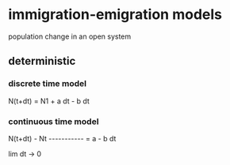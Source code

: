 # immigration-emigration models

population change in an open system

## deterministic

### discrete time model

N(t+dt) = N1 + a dt - b dt

### continuous time model

N(t+dt) - Nt
----------- = a - b
    dt

lim dt -> 0


